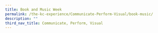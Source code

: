```yaml
---
title: Book and Music Week
permalink: /the-kc-experience/Communicate-Perform-Visual/book-music/
description: ""
third_nav_title: Communicate, Perform, Visual
---
```

